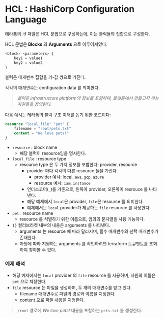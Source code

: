 # HCL : HashiCorp Configuration Language

테라폼의 .tf 파일은 HCL 문법으로 구성하는데, 이는 블럭들의 집합으로 구성한다.

HCL 문법은 **Blocks** 와 **Arguments** 으로 이루어져있다.

``` terraform
<block> <parameters> {
    key1 = value1
    key2 = value2
}
```

블럭은 매개변수 집합을 키-값 쌍으로 가진다. 

각각의 매개변수는 configuration data 를 의미한다.

> _블럭은 infrastructure platform의 정보를 포함하며, 플랫폼에서 만들고자 하는 자원들을 정의한다._

다음 예시는 테라폼의 블럭 구조 이해를 돕기 위한 코드이다:
``` terraform
resource "local_file" "pet" {
    filename = "root/pets.txt"
    content = "We love pets!"
}
```

- `resource` : block name
  - 해당 블럭이 resource임을 명시한다.
- `local_file` : resource type
  - resource type 은 두 가지 정보를 포함한다: provider, resource
    - provider 마다 각각의 다른 resource 들을 가진다.
      - provider 예시: local, `aws`, `gcp`, `azure`
      - resource 예시: `iam`, `instance`
    - 언더스코어(`_`)를 기준으로, 왼쪽이 provider, 오른쪽이 resrouce 를 나타낸다. 
    - 해당 예제에서 `local`은 provider, `file`은 resource 를 의미한다.
    - 예제에서는 `local` provider가 제공하는 `file` resource 를 사용한다.
- `pet` : resource name
  - resource 를 식별하기 위한 이름으로, 임의의 문자열을 사용 가능하다.
- `{}` 컬리브라켓 내부의 내용은 arguments 를 나타낸다.
  - arguments 는 resource 에 따라 달라지며, 필수 매개변수와 선택 매개변수가 존재한다.
  - 자원에 따라 지원하는 arguments 를 확인하려면 terraform 도큐멘트를 조회하여 찾아볼 수 있다.

### 예제 해석

  - 해당 예제에서는 `local` provider 의 `file` resource 를 사용하며, 자원의 이름은 `pet` 으로 지정한다.
  - `file` resource 는 파일을 생성하며, 두 개의 매개변수를 받고 있다.
    - filename 매개변수로 파일의 경로와 이름을 지정한다.
    - content 으로 파일 내용을 지정한다.

> `/root` 경로에 _We love pets!_ 내용을 포함하는 `pets.txt` 를 생성한다.
